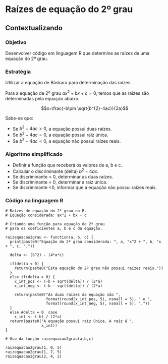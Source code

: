



# Raízes de equação do 2º grau

## Contextualizando

### Objetivo

Desenvolver código em linguagem R que determine as raízes de uma equação do 2º grau.

### Estratégia

Utilizar a equação de Báskara para determinação das raízes.

Para a equação de 2º grau $ax^{2}+bx+c=0$, temos que as raízes são determinadas pela equação abaixo.

$$x=\frac{-b\pm \sqrt{b^{2}-4ac}}{2a}$$

Sabe-se que:

* Se $b^{2}-4ac>0$, a equação possui duas raízes.
* Se $b^{2}-4ac=0$, a equação possui raiz única.
* Se $b^{2}-4ac<0$, a equação não possui raízes reais.

### Algoritmo simplificado

* Definir a função que receberá os valores de a, b e c.
* Calcular o discriminante (delta) $b^{2}-4ac$.
* Se discriminante > 0, determinar as duas raízes.
* Se discriminante = 0, determinar a raiz única.
* Se discriminante <0, informar que a equação não possui raízes reais.

### Código na linguagem R

```
# Raízes de equação do 2º grau no R.
# Equação considerada: ax^2 + bx + c

# Criando uma função para equação de 2º grau
# para os coeficientes a, b e c da equação.

raizequacao2grau <- function(a, b, c) {  
  print(paste0("Equação do 2º grau considerada: ", a, "x^2 + ", b, "x + ", c, "."))
  
  delta <- (b^2) - (4*a*c)
  
  if(delta < 0) {
    return(paste0("Esta equação do 2º grau não possui raízes reais."))
  }
  else if(delta > 0) {
    x_int_pos <- (-b + sqrt(delta)) / (2*a)
    x_int_neg <- (-b - sqrt(delta)) / (2*a)
    
    return(paste0("As duas raízes da equação são ",
                  format(round(x_int_pos, 5), nsmall = 5), " e ",
                  format(round(x_int_neg, 5), nsmall = 5), "."))
  }
  else #delta = 0  case
    x_int <- (-b) / (2*a)
  return(paste0("A equação possui raíz única. A raíz é ",
                x_int))
}

# Uso da função raizequacao2grau(a,b,c)

raizequacao2grau(1, 0, 5)
raizequacao2grau(1, 7, 5)
raizequacao2grau(2, 4, 2)
```
